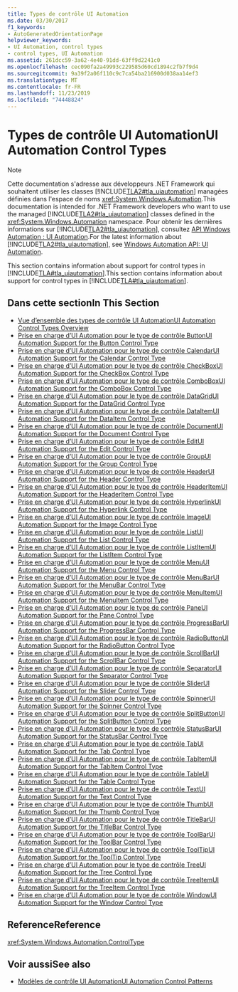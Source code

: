 ```yaml
---
title: Types de contrôle UI Automation
ms.date: 03/30/2017
f1_keywords:
- AutoGeneratedOrientationPage
helpviewer_keywords:
- UI Automation, control types
- control types, UI Automation
ms.assetid: 261dcc59-3a62-4e40-91dd-63ff9d2241c0
ms.openlocfilehash: cec090fa2a49993c229585d60cd1894c2fb7f9d4
ms.sourcegitcommit: 9a39f2a06f110c9c7ca54ba216900d038aa14ef3
ms.translationtype: MT
ms.contentlocale: fr-FR
ms.lasthandoff: 11/23/2019
ms.locfileid: "74448824"
---
```

# <a name="ui-automation-control-types"></a><span data-ttu-id="507d2-102">Types de contrôle UI Automation</span><span class="sxs-lookup"><span data-stu-id="507d2-102">UI Automation Control Types</span></span>

> [!NOTE]
> <span data-ttu-id="507d2-103">Cette documentation s'adresse aux développeurs .NET Framework qui souhaitent utiliser les classes [!INCLUDE[TLA2#tla_uiautomation](../../../includes/tla2sharptla-uiautomation-md.md)] managées définies dans l'espace de noms <xref:System.Windows.Automation>.</span><span class="sxs-lookup"><span data-stu-id="507d2-103">This documentation is intended for .NET Framework developers who want to use the managed [!INCLUDE[TLA2#tla_uiautomation](../../../includes/tla2sharptla-uiautomation-md.md)] classes defined in the <xref:System.Windows.Automation> namespace.</span></span> <span data-ttu-id="507d2-104">Pour obtenir les dernières informations sur [!INCLUDE[TLA2#tla_uiautomation](../../../includes/tla2sharptla-uiautomation-md.md)], consultez [API Windows Automation : UI Automation](/windows/win32/winauto/entry-uiauto-win32).</span><span class="sxs-lookup"><span data-stu-id="507d2-104">For the latest information about [!INCLUDE[TLA2#tla_uiautomation](../../../includes/tla2sharptla-uiautomation-md.md)], see [Windows Automation API: UI Automation](/windows/win32/winauto/entry-uiauto-win32).</span></span>

<span data-ttu-id="507d2-105">This section contains information about support for control types in [!INCLUDE[TLA#tla_uiautomation](../../../includes/tlasharptla-uiautomation-md.md)].</span><span class="sxs-lookup"><span data-stu-id="507d2-105">This section contains information about support for control types in [!INCLUDE[TLA#tla_uiautomation](../../../includes/tlasharptla-uiautomation-md.md)].</span></span>

## <a name="in-this-section"></a><span data-ttu-id="507d2-106">Dans cette section</span><span class="sxs-lookup"><span data-stu-id="507d2-106">In This Section</span></span>

- [<span data-ttu-id="507d2-107">Vue d’ensemble des types de contrôle UI Automation</span><span class="sxs-lookup"><span data-stu-id="507d2-107">UI Automation Control Types Overview</span></span>](ui-automation-control-types-overview.md)
- [<span data-ttu-id="507d2-108">Prise en charge d’UI Automation pour le type de contrôle Button</span><span class="sxs-lookup"><span data-stu-id="507d2-108">UI Automation Support for the Button Control Type</span></span>](ui-automation-support-for-the-button-control-type.md)
- [<span data-ttu-id="507d2-109">Prise en charge d’UI Automation pour le type de contrôle Calendar</span><span class="sxs-lookup"><span data-stu-id="507d2-109">UI Automation Support for the Calendar Control Type</span></span>](ui-automation-support-for-the-calendar-control-type.md)
- [<span data-ttu-id="507d2-110">Prise en charge d’UI Automation pour le type de contrôle CheckBox</span><span class="sxs-lookup"><span data-stu-id="507d2-110">UI Automation Support for the CheckBox Control Type</span></span>](ui-automation-support-for-the-checkbox-control-type.md)
- [<span data-ttu-id="507d2-111">Prise en charge d’UI Automation pour le type de contrôle ComboBox</span><span class="sxs-lookup"><span data-stu-id="507d2-111">UI Automation Support for the ComboBox Control Type</span></span>](ui-automation-support-for-the-combobox-control-type.md)
- [<span data-ttu-id="507d2-112">Prise en charge d’UI Automation pour le type de contrôle DataGrid</span><span class="sxs-lookup"><span data-stu-id="507d2-112">UI Automation Support for the DataGrid Control Type</span></span>](ui-automation-support-for-the-datagrid-control-type.md)
- [<span data-ttu-id="507d2-113">Prise en charge d’UI Automation pour le type de contrôle DataItem</span><span class="sxs-lookup"><span data-stu-id="507d2-113">UI Automation Support for the DataItem Control Type</span></span>](ui-automation-support-for-the-dataitem-control-type.md)
- [<span data-ttu-id="507d2-114">Prise en charge d’UI Automation pour le type de contrôle Document</span><span class="sxs-lookup"><span data-stu-id="507d2-114">UI Automation Support for the Document Control Type</span></span>](ui-automation-support-for-the-document-control-type.md)
- [<span data-ttu-id="507d2-115">Prise en charge d’UI Automation pour le type de contrôle Edit</span><span class="sxs-lookup"><span data-stu-id="507d2-115">UI Automation Support for the Edit Control Type</span></span>](ui-automation-support-for-the-edit-control-type.md)
- [<span data-ttu-id="507d2-116">Prise en charge d’UI Automation pour le type de contrôle Group</span><span class="sxs-lookup"><span data-stu-id="507d2-116">UI Automation Support for the Group Control Type</span></span>](ui-automation-support-for-the-group-control-type.md)
- [<span data-ttu-id="507d2-117">Prise en charge d’UI Automation pour le type de contrôle Header</span><span class="sxs-lookup"><span data-stu-id="507d2-117">UI Automation Support for the Header Control Type</span></span>](ui-automation-support-for-the-header-control-type.md)
- [<span data-ttu-id="507d2-118">Prise en charge d’UI Automation pour le type de contrôle HeaderItem</span><span class="sxs-lookup"><span data-stu-id="507d2-118">UI Automation Support for the HeaderItem Control Type</span></span>](ui-automation-support-for-the-headeritem-control-type.md)
- [<span data-ttu-id="507d2-119">Prise en charge d’UI Automation pour le type de contrôle Hyperlink</span><span class="sxs-lookup"><span data-stu-id="507d2-119">UI Automation Support for the Hyperlink Control Type</span></span>](ui-automation-support-for-the-hyperlink-control-type.md)
- [<span data-ttu-id="507d2-120">Prise en charge d’UI Automation pour le type de contrôle Image</span><span class="sxs-lookup"><span data-stu-id="507d2-120">UI Automation Support for the Image Control Type</span></span>](ui-automation-support-for-the-image-control-type.md)
- [<span data-ttu-id="507d2-121">Prise en charge d’UI Automation pour le type de contrôle List</span><span class="sxs-lookup"><span data-stu-id="507d2-121">UI Automation Support for the List Control Type</span></span>](ui-automation-support-for-the-list-control-type.md)
- [<span data-ttu-id="507d2-122">Prise en charge d’UI Automation pour le type de contrôle ListItem</span><span class="sxs-lookup"><span data-stu-id="507d2-122">UI Automation Support for the ListItem Control Type</span></span>](ui-automation-support-for-the-listitem-control-type.md)
- [<span data-ttu-id="507d2-123">Prise en charge d’UI Automation pour le type de contrôle Menu</span><span class="sxs-lookup"><span data-stu-id="507d2-123">UI Automation Support for the Menu Control Type</span></span>](ui-automation-support-for-the-menu-control-type.md)
- [<span data-ttu-id="507d2-124">Prise en charge d’UI Automation pour le type de contrôle MenuBar</span><span class="sxs-lookup"><span data-stu-id="507d2-124">UI Automation Support for the MenuBar Control Type</span></span>](ui-automation-support-for-the-menubar-control-type.md)
- [<span data-ttu-id="507d2-125">Prise en charge d’UI Automation pour le type de contrôle MenuItem</span><span class="sxs-lookup"><span data-stu-id="507d2-125">UI Automation Support for the MenuItem Control Type</span></span>](ui-automation-support-for-the-menuitem-control-type.md)
- [<span data-ttu-id="507d2-126">Prise en charge d’UI Automation pour le type de contrôle Pane</span><span class="sxs-lookup"><span data-stu-id="507d2-126">UI Automation Support for the Pane Control Type</span></span>](ui-automation-support-for-the-pane-control-type.md)
- [<span data-ttu-id="507d2-127">Prise en charge d’UI Automation pour le type de contrôle ProgressBar</span><span class="sxs-lookup"><span data-stu-id="507d2-127">UI Automation Support for the ProgressBar Control Type</span></span>](ui-automation-support-for-the-progressbar-control-type.md)
- [<span data-ttu-id="507d2-128">Prise en charge d’UI Automation pour le type de contrôle RadioButton</span><span class="sxs-lookup"><span data-stu-id="507d2-128">UI Automation Support for the RadioButton Control Type</span></span>](ui-automation-support-for-the-radiobutton-control-type.md)
- [<span data-ttu-id="507d2-129">Prise en charge d’UI Automation pour le type de contrôle ScrollBar</span><span class="sxs-lookup"><span data-stu-id="507d2-129">UI Automation Support for the ScrollBar Control Type</span></span>](ui-automation-support-for-the-scrollbar-control-type.md)
- [<span data-ttu-id="507d2-130">Prise en charge d’UI Automation pour le type de contrôle Separator</span><span class="sxs-lookup"><span data-stu-id="507d2-130">UI Automation Support for the Separator Control Type</span></span>](ui-automation-support-for-the-separator-control-type.md)
- [<span data-ttu-id="507d2-131">Prise en charge d’UI Automation pour le type de contrôle Slider</span><span class="sxs-lookup"><span data-stu-id="507d2-131">UI Automation Support for the Slider Control Type</span></span>](ui-automation-support-for-the-slider-control-type.md)
- [<span data-ttu-id="507d2-132">Prise en charge d’UI Automation pour le type de contrôle Spinner</span><span class="sxs-lookup"><span data-stu-id="507d2-132">UI Automation Support for the Spinner Control Type</span></span>](ui-automation-support-for-the-spinner-control-type.md)
- [<span data-ttu-id="507d2-133">Prise en charge d’UI Automation pour le type de contrôle SplitButton</span><span class="sxs-lookup"><span data-stu-id="507d2-133">UI Automation Support for the SplitButton Control Type</span></span>](ui-automation-support-for-the-splitbutton-control-type.md)
- [<span data-ttu-id="507d2-134">Prise en charge d’UI Automation pour le type de contrôle StatusBar</span><span class="sxs-lookup"><span data-stu-id="507d2-134">UI Automation Support for the StatusBar Control Type</span></span>](ui-automation-support-for-the-statusbar-control-type.md)
- [<span data-ttu-id="507d2-135">Prise en charge d’UI Automation pour le type de contrôle Tab</span><span class="sxs-lookup"><span data-stu-id="507d2-135">UI Automation Support for the Tab Control Type</span></span>](ui-automation-support-for-the-tab-control-type.md)
- [<span data-ttu-id="507d2-136">Prise en charge d’UI Automation pour le type de contrôle TabItem</span><span class="sxs-lookup"><span data-stu-id="507d2-136">UI Automation Support for the TabItem Control Type</span></span>](ui-automation-support-for-the-tabitem-control-type.md)
- [<span data-ttu-id="507d2-137">Prise en charge d’UI Automation pour le type de contrôle Table</span><span class="sxs-lookup"><span data-stu-id="507d2-137">UI Automation Support for the Table Control Type</span></span>](ui-automation-support-for-the-table-control-type.md)
- [<span data-ttu-id="507d2-138">Prise en charge d’UI Automation pour le type de contrôle Text</span><span class="sxs-lookup"><span data-stu-id="507d2-138">UI Automation Support for the Text Control Type</span></span>](ui-automation-support-for-the-text-control-type.md)
- [<span data-ttu-id="507d2-139">Prise en charge d’UI Automation pour le type de contrôle Thumb</span><span class="sxs-lookup"><span data-stu-id="507d2-139">UI Automation Support for the Thumb Control Type</span></span>](ui-automation-support-for-the-thumb-control-type.md)
- [<span data-ttu-id="507d2-140">Prise en charge d’UI Automation pour le type de contrôle TitleBar</span><span class="sxs-lookup"><span data-stu-id="507d2-140">UI Automation Support for the TitleBar Control Type</span></span>](ui-automation-support-for-the-titlebar-control-type.md)
- [<span data-ttu-id="507d2-141">Prise en charge d’UI Automation pour le type de contrôle ToolBar</span><span class="sxs-lookup"><span data-stu-id="507d2-141">UI Automation Support for the ToolBar Control Type</span></span>](ui-automation-support-for-the-toolbar-control-type.md)
- [<span data-ttu-id="507d2-142">Prise en charge d’UI Automation pour le type de contrôle ToolTip</span><span class="sxs-lookup"><span data-stu-id="507d2-142">UI Automation Support for the ToolTip Control Type</span></span>](ui-automation-support-for-the-tooltip-control-type.md)
- [<span data-ttu-id="507d2-143">Prise en charge d’UI Automation pour le type de contrôle Tree</span><span class="sxs-lookup"><span data-stu-id="507d2-143">UI Automation Support for the Tree Control Type</span></span>](ui-automation-support-for-the-tree-control-type.md)
- [<span data-ttu-id="507d2-144">Prise en charge d’UI Automation pour le type de contrôle TreeItem</span><span class="sxs-lookup"><span data-stu-id="507d2-144">UI Automation Support for the TreeItem Control Type</span></span>](ui-automation-support-for-the-treeitem-control-type.md)
- [<span data-ttu-id="507d2-145">Prise en charge d’UI Automation pour le type de contrôle Window</span><span class="sxs-lookup"><span data-stu-id="507d2-145">UI Automation Support for the Window Control Type</span></span>](ui-automation-support-for-the-window-control-type.md)

## <a name="reference"></a><span data-ttu-id="507d2-146">Reference</span><span class="sxs-lookup"><span data-stu-id="507d2-146">Reference</span></span>

<xref:System.Windows.Automation.ControlType>

## <a name="see-also"></a><span data-ttu-id="507d2-147">Voir aussi</span><span class="sxs-lookup"><span data-stu-id="507d2-147">See also</span></span>

- [<span data-ttu-id="507d2-148">Modèles de contrôle UI Automation</span><span class="sxs-lookup"><span data-stu-id="507d2-148">UI Automation Control Patterns</span></span>](ui-automation-control-patterns.md)
